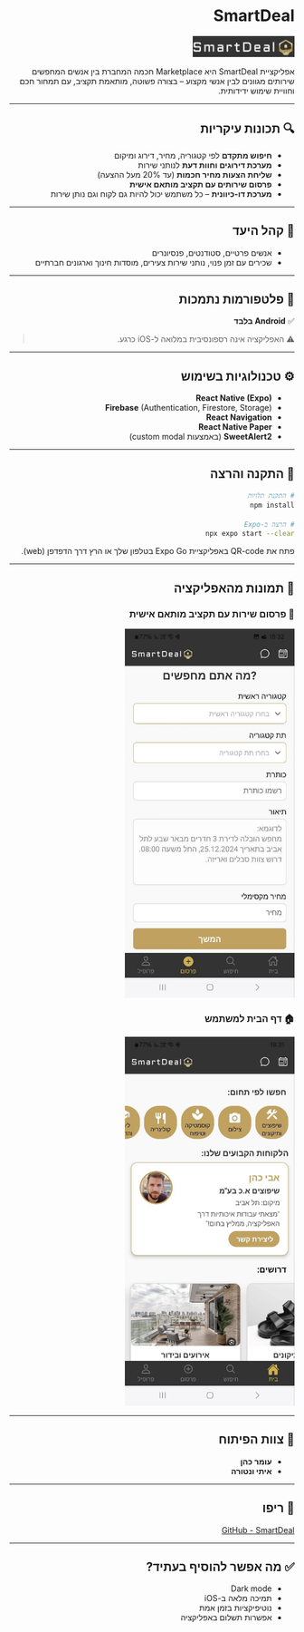 <div dir="rtl">

# SmartDeal

<img src="./assets/logo/logo2.png" alt="SmartDeal Logo" width="180"/>

אפליקציית SmartDeal היא Marketplace חכמה המחברת בין אנשים המחפשים שירותים מגוונים לבין אנשי מקצוע – בצורה פשוטה, מותאמת תקציב, עם תמחור חכם וחוויית שימוש ידידותית.

---

## 🔍 תכונות עיקריות

- **חיפוש מתקדם** לפי קטגוריה, מחיר, דירוג ומיקום
- **מערכת דירוגים וחוות דעת** לנותני שירות
- **שליחת הצעות מחיר חכמות** (עד 20% מעל ההצעה)
- **פרסום שירותים עם תקציב מותאם אישית**
- **מערכת דו-כיוונית** – כל משתמש יכול להיות גם לקוח וגם נותן שירות

---

## 🎯 קהל היעד

- אנשים פרטיים, סטודנטים, פנסיונרים
- שכירים עם זמן פנוי, נותני שירות צעירים, מוסדות חינוך וארגונים חברתיים

---

## 📱 פלטפורמות נתמכות

✅ **Android בלבד**

> ⚠️ האפליקציה אינה רספונסיבית במלואה ל-iOS כרגע.

---

## ⚙️ טכנולוגיות בשימוש

- **React Native (Expo)**
- **Firebase** (Authentication, Firestore, Storage)
- **React Navigation**
- **React Native Paper**
- **SweetAlert2** (באמצעות custom modal)

---

## 🚀 התקנה והרצה

```bash
# התקנת תלויות
npm install

# הרצה ב-Expo
npx expo start --clear
```

פתח את QR-code באפליקציית Expo Go בטלפון שלך או הרץ דרך הדפדפן (web).

---

## 📸 תמונות מהאפליקציה

### 🧾 פרסום שירות עם תקציב מותאם אישית

<img src="./assets/images/postScreen.jpg" alt="פרסום שירות" width="300"/>

### 🏠 דף הבית למשתמש

<img src="./assets/images/HomeScreen.jpg" alt="דף הבית" width="300"/>

---

## 👥 צוות הפיתוח

- **עומר כהן**
- **איתי ונטורה**

---

## 🔗 ריפו

[GitHub - SmartDeal](https://github.com/omercod/SmartDeal)

---

## ✅ מה אפשר להוסיף בעתיד?

- Dark mode
- תמיכה מלאה ב-iOS
- נוטיפיקציות בזמן אמת
- אפשרות תשלום באפליקציה

</div>
